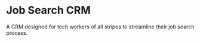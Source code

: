 # Job Search CRM

A CRM designed for tech workers of all stripes to streamline their job
search process.
